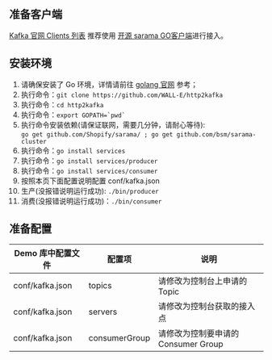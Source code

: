 
## 准备客户端

[Kafka 官网 Clients 列表](https://cwiki.apache.org/confluence/display/KAFKA/Clients#Clients-Go(AKAgolang)) 推荐使用 [开源 sarama GO客户端](https://github.com/Shopify/sarama)进行接入。

## 安装环境
1. 请确保安装了 Go 环境，详情请前往 [golang 官网](https://golang.org "golang 官网") 参考；
2. 执行命令：`git clone https://github.com/WALL-E/http2kafka`
3. 执行命令：`cd http2kafka`
4. 执行命令：<code>export GOPATH=\`pwd\`</code>
5. 执行命令安装依赖(请保证联网，需要几分钟，请耐心等待): 
</br>`go get github.com/Shopify/sarama/ ; go get github.com/bsm/sarama-cluster`
6. 执行命令：`go install services`
7. 执行命令：`go install services/producer`
8. 执行命令：`go install services/consumer`
9. 按照本页下面配置说明配置 conf/kafka.json
10. 生产(没报错说明运行成功): `./bin/producer`
11. 消费(没报错说明运行成功)：`./bin/consumer`


## 准备配置

| Demo 库中配置文件 |配置项| 说明 |
| --- | --- | --- |
| conf/kafka.json | topics | 请修改为控制台上申请的 Topic |
| conf/kafka.json | servers | 请修改为控制台获取的接入点 |
| conf/kafka.json  | consumerGroup | 请修改为控制要申请的 Consumer Group |

